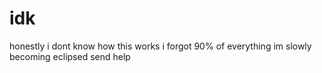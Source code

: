 # idk
honestly i dont know how this works i forgot 90% of everything im slowly becoming eclipsed send help
